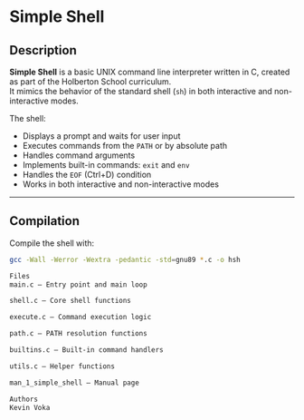# Simple Shell

## Description
**Simple Shell** is a basic UNIX command line interpreter written in C, created as part of the Holberton School curriculum.  
It mimics the behavior of the standard shell (`sh`) in both interactive and non-interactive modes.

The shell:
- Displays a prompt and waits for user input
- Executes commands from the `PATH` or by absolute path
- Handles command arguments
- Implements built-in commands: `exit` and `env`
- Handles the `EOF` (Ctrl+D) condition
- Works in both interactive and non-interactive modes

---

## Compilation
Compile the shell with:
```bash
gcc -Wall -Werror -Wextra -pedantic -std=gnu89 *.c -o hsh

Files
main.c – Entry point and main loop

shell.c – Core shell functions

execute.c – Command execution logic

path.c – PATH resolution functions

builtins.c – Built-in command handlers

utils.c – Helper functions

man_1_simple_shell – Manual page

Authors
Kevin Voka
